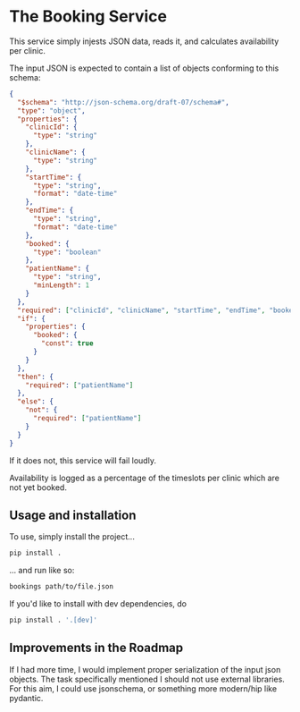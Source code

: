 # The Booking Service

This service simply injests JSON data, reads it, and calculates availability per clinic.

The input JSON is expected to contain a list of objects conforming to this schema:

```json
{
  "$schema": "http://json-schema.org/draft-07/schema#",
  "type": "object",
  "properties": {
    "clinicId": {
      "type": "string"
    },
    "clinicName": {
      "type": "string"
    },
    "startTime": {
      "type": "string",
      "format": "date-time"
    },
    "endTime": {
      "type": "string",
      "format": "date-time"
    },
    "booked": {
      "type": "boolean"
    },
    "patientName": {
      "type": "string",
      "minLength": 1
    }
  },
  "required": ["clinicId", "clinicName", "startTime", "endTime", "booked"],
  "if": {
    "properties": {
      "booked": {
        "const": true
      }
    }
  },
  "then": {
    "required": ["patientName"]
  },
  "else": {
    "not": {
      "required": ["patientName"]
    }
  }
}
```


If it does not, this service will fail loudly.

Availability is logged as a percentage of the timeslots per clinic which are not yet booked.

## Usage and installation

To use, simply install the project...

```bash
pip install .
```

... and run like so:

```bash
bookings path/to/file.json
```

If you'd like to install with dev dependencies, do

```bash
pip install . '.[dev]'
```

## Improvements in the Roadmap

If I had more time, I would implement proper serialization of the input json objects. The task specifically mentioned I should not use external libraries. For this aim, I could use jsonschema, or something more modern/hip like pydantic.
